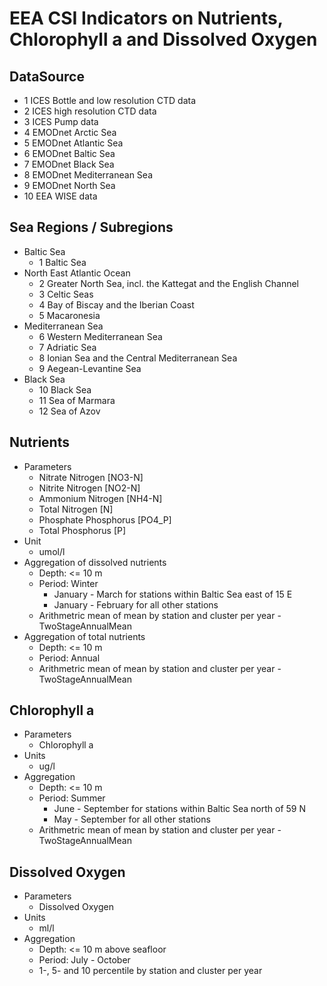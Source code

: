 # EEA CSI Indicators on Nutrients, Chlorophyll a and Dissolved Oxygen

## DataSource
  * 1 ICES Bottle and low resolution CTD data
  * 2 ICES high resolution CTD data
  * 3 ICES Pump data
  * 4 EMODnet Arctic Sea
  * 5 EMODnet Atlantic Sea
  * 6 EMODnet Baltic Sea
  * 7 EMODnet Black Sea
  * 8 EMODnet Mediterranean Sea
  * 9 EMODnet North Sea
  * 10 EEA WISE data

## Sea Regions / Subregions
  * Baltic Sea
    * 1 Baltic Sea
  * North East Atlantic Ocean
    * 2 Greater North Sea, incl. the Kattegat and the English Channel
    * 3 Celtic Seas
    * 4 Bay of Biscay and the Iberian Coast
    * 5 Macaronesia
  * Mediterranean Sea
    * 6 Western Mediterranean Sea
    * 7 Adriatic Sea
    * 8 Ionian Sea and the Central Mediterranean Sea
    * 9 Aegean-Levantine Sea
  * Black Sea
    * 10 Black Sea
    * 11 Sea of Marmara
    * 12 Sea of Azov

## Nutrients
  * Parameters
    * Nitrate Nitrogen [NO3-N]
    * Nitrite Nitrogen [NO2-N]
    * Ammonium Nitrogen [NH4-N]
    * Total Nitrogen [N]
    * Phosphate Phosphorus [PO4_P]
    * Total Phosphorus [P]
  * Unit
    * umol/l
  * Aggregation of dissolved nutrients
    * Depth: <= 10 m
    * Period: Winter
        * January - March for stations within Baltic Sea east of 15 E
        * January - February for all other stations
    * Arithmetric mean of mean by station and cluster per year - TwoStageAnnualMean
  * Aggregation of total nutrients
    * Depth: <= 10 m
    * Period: Annual
    * Arithmetric mean of mean by station and cluster per year - TwoStageAnnualMean

## Chlorophyll a
  * Parameters
    * Chlorophyll a
  * Units
    * ug/l
  * Aggregation
    * Depth: <= 10 m
    * Period: Summer
      * June - September for stations within Baltic Sea north of 59 N
      * May - September for all other stations
    * Arithmetric mean of mean by station and cluster per year - TwoStageAnnualMean
  
## Dissolved Oxygen
  * Parameters
    * Dissolved Oxygen
  * Units
    * ml/l
  * Aggregation
    * Depth: <= 10 m above seafloor
    * Period: July - October
    * 1-, 5- and 10 percentile by station and cluster per year
